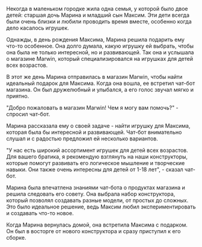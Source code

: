 Некогда в маленьком городке жила одна семья, у которой было двое детей: старшая дочь Марина и младший сын Максим. Эти дети всегда были очень близки и любили проводить время вместе, особенно когда дело касалось игрушек.

Однажды, в день рождения Максима, Марина решила подарить ему что-то особенное. Она долго думала, какую игрушку ей выбрать, чтобы она была не только интересной, но и развивающей. Так она и услышала о магазине Marwin, который специализировался на игрушках для детей всех возрастов.

В этот же день Марина отправилась в магазин Marwin, чтобы найти идеальный подарок для Максима. Когда она вошла, ее встретил чат-бот магазина. Он был дружелюбный и улыбался, а его голос звучал мягко и приятно.

"Добро пожаловать в магазин Marwin! Чем я могу вам помочь?" - спросил чат-бот.

Марина рассказала ему о своей задаче - найти игрушку для Максима, которая была бы интересной и развивающей. Чат-бот внимательно слушал и с радостью предложил ей несколько вариантов.

"У нас есть широкий ассортимент игрушек для детей всех возрастов. Для вашего братика, я рекомендую взглянуть на наши конструкторы, которые помогут развивать его логическое мышление и творческие навыки. Они также очень интересны для детей от 1-18 лет", - сказал чат-бот.

Марина была впечатлена знаниями чат-бота о продуктах магазина и решила следовать его совету. Она выбрала набор конструктора, который позволял создавать разные модели, от простых до сложных. Это было идеальное решение, ведь Максим любил экспериментировать и создавать что-то новое.

Когда Марина вернулась домой, она встретила Максима с подарком. Он был в восторге от нового конструктора и сразу приступил к его сборке.

